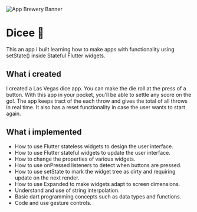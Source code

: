 ![App Brewery Banner](https://github.com/londonappbrewery/Images/blob/master/AppBreweryBanner.png)


# Dicee 🎲

This an app i built learning how to make apps with functionality using setState() inside Stateful Flutter widgets.


## What i created

I created a Las Vegas dice app. You can make the die roll at the press of a button. With this app in your pocket, you’ll be able to settle any score on the go!. The app keeps tract of the each throw and gives the total of all throws in real time. It also has a reset functionality in case the user wants to start again.



## What i implemented

- How to use Flutter stateless widgets to design the user interface.
- How to use Flutter stateful widgets to update the user interface.
- How to change the properties of various widgets.
- How to use onPressed listeners to detect when buttons are pressed.
- How to use setState to mark the widget tree as dirty and requiring update on the next render.
- How to use Expanded to make widgets adapt to screen dimensions.
- Understand and use of string interpolation.
- Basic dart programming concepts such as data types and functions.
- Code and use gesture controls.




